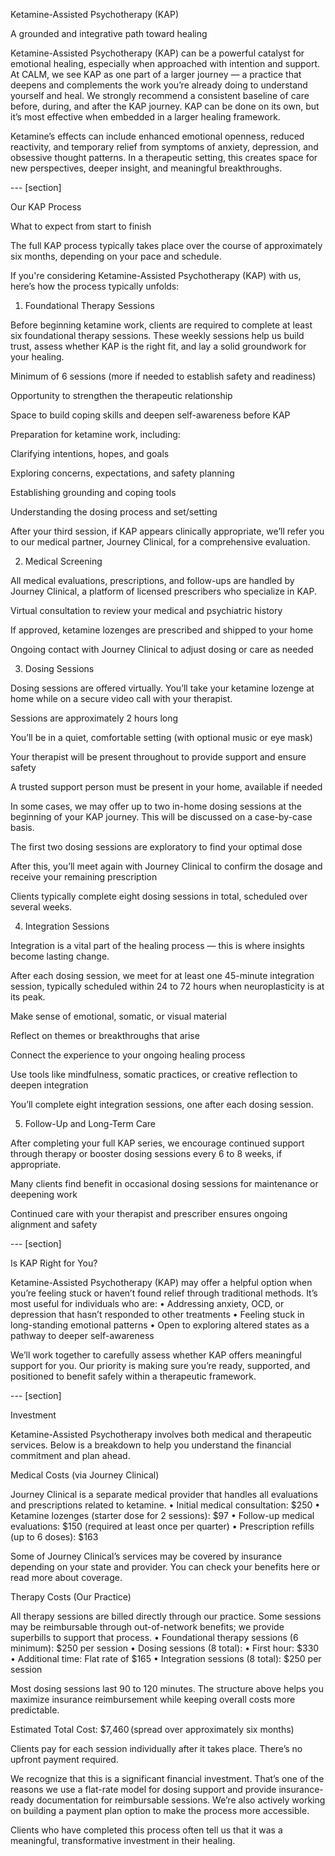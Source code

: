 Ketamine-Assisted Psychotherapy (KAP)

A grounded and integrative path toward healing

Ketamine-Assisted Psychotherapy (KAP) can be a powerful catalyst for emotional healing, especially when approached with intention and support. At CALM, we see KAP as one part of a larger journey — a practice that deepens and complements the work you’re already doing to understand yourself and heal. We strongly recommend a consistent baseline of care before, during, and after the KAP journey. KAP can be done on its own, but it’s most effective when embedded in a larger healing framework.

Ketamine’s effects can include enhanced emotional openness, reduced reactivity, and temporary relief from symptoms of anxiety, depression, and obsessive thought patterns. In a therapeutic setting, this creates space for new perspectives, deeper insight, and meaningful breakthroughs.

--- [section]

Our KAP Process

What to expect from start to finish

The full KAP process typically takes place over the course of approximately six months, depending on your pace and schedule.

If you're considering Ketamine-Assisted Psychotherapy (KAP) with us, here’s how the process typically unfolds:

1. Foundational Therapy Sessions

Before beginning ketamine work, clients are required to complete at least six foundational therapy sessions. These weekly sessions help us build trust, assess whether KAP is the right fit, and lay a solid groundwork for your healing.

Minimum of 6 sessions (more if needed to establish safety and readiness)

Opportunity to strengthen the therapeutic relationship

Space to build coping skills and deepen self-awareness before KAP

Preparation for ketamine work, including:

Clarifying intentions, hopes, and goals

Exploring concerns, expectations, and safety planning

Establishing grounding and coping tools

Understanding the dosing process and set/setting

After your third session, if KAP appears clinically appropriate, we’ll refer you to our medical partner, Journey Clinical, for a comprehensive evaluation.

2. Medical Screening

All medical evaluations, prescriptions, and follow-ups are handled by Journey Clinical, a platform of licensed prescribers who specialize in KAP.

Virtual consultation to review your medical and psychiatric history

If approved, ketamine lozenges are prescribed and shipped to your home

Ongoing contact with Journey Clinical to adjust dosing or care as needed

3. Dosing Sessions

Dosing sessions are offered virtually. You’ll take your ketamine lozenge at home while on a secure video call with your therapist.

Sessions are approximately 2 hours long

You’ll be in a quiet, comfortable setting (with optional music or eye mask)

Your therapist will be present throughout to provide support and ensure safety

A trusted support person must be present in your home, available if needed

In some cases, we may offer up to two in-home dosing sessions at the beginning of your KAP journey. This will be discussed on a case-by-case basis.

The first two dosing sessions are exploratory to find your optimal dose

After this, you’ll meet again with Journey Clinical to confirm the dosage and receive your remaining prescription

Clients typically complete eight dosing sessions in total, scheduled over several weeks.

4. Integration Sessions

Integration is a vital part of the healing process — this is where insights become lasting change.

After each dosing session, we meet for at least one 45-minute integration session, typically scheduled within 24 to 72 hours when neuroplasticity is at its peak.

Make sense of emotional, somatic, or visual material

Reflect on themes or breakthroughs that arise

Connect the experience to your ongoing healing process

Use tools like mindfulness, somatic practices, or creative reflection to deepen integration

You’ll complete eight integration sessions, one after each dosing session.

5. Follow-Up and Long-Term Care

After completing your full KAP series, we encourage continued support through therapy or booster dosing sessions every 6 to 8 weeks, if appropriate.

Many clients find benefit in occasional dosing sessions for maintenance or deepening work

Continued care with your therapist and prescriber ensures ongoing alignment and safety

--- [section]

Is KAP Right for You?

Ketamine-Assisted Psychotherapy (KAP) may offer a helpful option when you’re feeling stuck or haven’t found relief through traditional methods. It’s most useful for individuals who are:
• Addressing anxiety, OCD, or depression that hasn’t responded to other treatments
• Feeling stuck in long-standing emotional patterns
• Open to exploring altered states as a pathway to deeper self-awareness

We’ll work together to carefully assess whether KAP offers meaningful support for you. Our priority is making sure you’re ready, supported, and positioned to benefit safely within a therapeutic framework.

--- [section]

Investment

Ketamine-Assisted Psychotherapy involves both medical and therapeutic services. Below is a breakdown to help you understand the financial commitment and plan ahead.

Medical Costs (via Journey Clinical)

Journey Clinical is a separate medical provider that handles all evaluations and prescriptions related to ketamine.
• Initial medical consultation: $250
• Ketamine lozenges (starter dose for 2 sessions): $97
• Follow-up medical evaluations: $150 (required at least once per quarter)
• Prescription refills (up to 6 doses): $163

Some of Journey Clinical’s services may be covered by insurance depending on your state and provider. You can check your benefits here or read more about coverage.

Therapy Costs (Our Practice)

All therapy sessions are billed directly through our practice. Some sessions may be reimbursable through out-of-network benefits; we provide superbills to support that process.
• Foundational therapy sessions (6 minimum): $250 per session
• Dosing sessions (8 total):
• First hour: $330
• Additional time: Flat rate of $165
• Integration sessions (8 total): $250 per session

Most dosing sessions last 90 to 120 minutes. The structure above helps you maximize insurance reimbursement while keeping overall costs more predictable.

Estimated Total Cost: $7,460 (spread over approximately six months)

Clients pay for each session individually after it takes place. There’s no upfront payment required.

We recognize that this is a significant financial investment. That’s one of the reasons we use a flat-rate model for dosing support and provide insurance-ready documentation for reimbursable sessions. We’re also actively working on building a payment plan option to make the process more accessible.

Clients who have completed this process often tell us that it was a meaningful, transformative investment in their healing.
